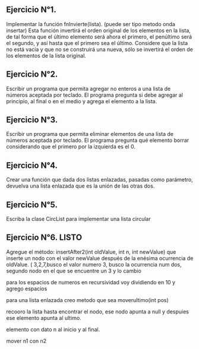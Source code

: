## Ejercicio N°1.
Implementar la función fnInvierte(lista). (puede ser tipo metodo onda insertar)
Esta función invertirá el orden original de los
elementos en la lista, de tal forma que el último elemento será ahora el primero, el penúltimo
será el segundo, y así hasta que el primero sea el último. Considere que la lista no está
vacía y que no se construirá una nueva, sólo se invertirá el orden de los elementos de la
lista original.


##  Ejercicio N°2. 
Escribir un programa que permita agregar no enteros a una lista de números aceptada por
teclado. El programa pregunta si debe agregar al principio, al final o en el medio y agrega el
elemento a la lista.


##    Ejercicio N°3. 
Escribir un programa que permita eliminar elementos de una lista de números aceptada por
teclado. El programa pregunta qué elemento borrar considerando que el primero por la
izquierda es el 0.


##    Ejercicio N°4. 
Crear una función que dada dos listas enlazadas, pasadas como parámetro, devuelva una
lista enlazada que es la unión de las otras dos.


##    Ejercicio N°5. 
Escriba la clase CircList para implementar una lista circular


##    Ejercicio N°6.    LISTO
Agregue el método: insertAfter2(int oldValue, int n, int newValue) que inserte un nodo
con el valor newValue después de la enésima ocurrencia de oldValue.
 ( 3,2,7,busco el valor numero 3, busco la ocurrencia num dos, segundo nodo en el que se encuentre un 3 y lo cambio


 para los espacios de numeros en recursividad voy dividiendo en 10 y agrego espacios

 para una lista enlazada creo metodo que sea moverultimo(int pos)

 recooro la lista hasta encontrar el nodo, ese nodo apunta a null y despuies ese elemento apunta al ultimo.

 elemento con dato n al inicio y al final.

 mover n1 con n2